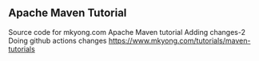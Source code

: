 ## Apache Maven Tutorial

Source code for mkyong.com Apache Maven tutorial
Adding changes-2
Doing github actions changes
https://www.mkyong.com/tutorials/maven-tutorials
